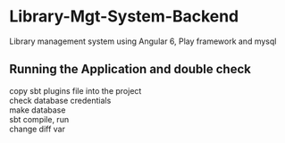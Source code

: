 # Library-Mgt-System-Backend
Library management system using Angular 6, Play framework and mysql  

## Running the Application and double check    

copy sbt plugins file into the project  
check database credentials  
make database  
sbt compile, run  
change diff var  
